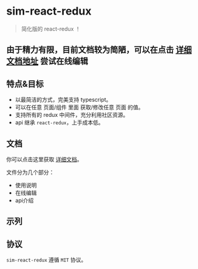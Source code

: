 # sim-react-redux
> 简化版的 react-redux ！

## 由于精力有限，目前文档较为简陋，可以在点击 [详细文档地址](https://hannq.github.io/sim-react-redux/) 尝试在线编辑

## 特点&目标

+ 以最简洁的方式，完美支持 typescript。
+ 可以在任意 页面/组件 里面 获取/修改任意 页面 的值。
+ 支持所有的 redux 中间件，充分利用社区资源。
+ api 继承 `react-redux`，上手成本低。

## 文档

你可以点击这里获取 [详细文档](https://hannq.github.io/sim-react-redux/)。

文件分为几个部分：

+ 使用说明
+ 在线编辑
+ api介绍

## 示列

## 协议

`sim-react-redux` 遵循 `MIT` 协议。
